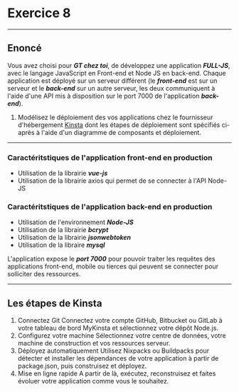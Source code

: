 # Exercice 8

---

## Enoncé

Vous avez choisi pour ***GT chez toi***, de développez une application ***FULL-JS***, avec le langage JavaScript en Front-end et Node JS en back-end.
Chaque application est déployé sur un serveur différent (le ***front-end*** est sur un serveur et le ***back-end*** sur un autre serveur, les deux communiquent à l'aide d'une API mis à disposition sur le port 7000 de l'application ***back-end***).

1. Modélisez le déploiement des vos applications chez le fournisseur d'hébergement [Kinsta](https://kinsta.com/fr/hebergement-application/node-js/) dont les étapes de déploiement sont spécifiés ci-après à l'aide d'un diagramme de composants et déploiement.

---

### Caractéritstiques de l'application front-end en production

- Utilisation de la librairie ***vue-js***
- Utilisation de la librairie axios qui permet de se connecter à l'API Node-JS

### Caractéritstiques de l'application back-end en production

- Utilisation de l'environnement ***Node-JS***
- Utilisation de la librairie ***bcrypt***
- Utilisation de la librairie ***jsonwebtoken***
- Utilisation de la libraire ***mysql***


L'application expose le ***port 7000*** pour pouvoir traiter les requêtes des applications front-end, mobile ou tierces qui peuvent se connecter pour solliciter des ressources. 

---

## Les étapes de Kinsta

1. Connectez Git
Connectez votre compte GitHub, Bitbucket ou GitLab à votre tableau de bord MyKinsta et sélectionnez votre dépôt Node.js.
2. Configurez votre machine
Sélectionnez votre centre de données, votre machine de construction et vos ressources serveur.
3. Déployez automatiquement
Utilisez Nixpacks ou Buildpacks pour détecter et installer les dépendances de votre application à partir de package.json, puis construisez et déployez.
4. Mise en ligne rapide
A partir de là, exécutez, reconstruisez et faites évoluer votre application comme vous le souhaitez.
<!-- 
https://fr.siteground.com/web-hosting.htm?mktafcode=2a8c6c6808fa19591465d9e35f8467f3&gclid=EAIaIQobChMI8NmJp4TlgQMVJpJoCR23EwFWEAAYASAAEgJ2uPD_BwE -->